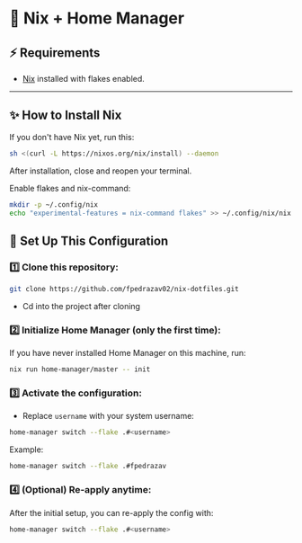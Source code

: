 # 🧩 Nix + Home Manager

## ⚡ Requirements

- [Nix](https://nixos.org/download.html) installed with flakes enabled.

---

## ✨ How to Install Nix

If you don't have Nix yet, run this:

```bash
sh <(curl -L https://nixos.org/nix/install) --daemon
```

After installation, close and reopen your terminal.

Enable flakes and nix-command:

```bash
mkdir -p ~/.config/nix
echo "experimental-features = nix-command flakes" >> ~/.config/nix/nix.conf
```

## 🚀 Set Up This Configuration

### 1️⃣ Clone this repository:

```bash
git clone https://github.com/fpedrazav02/nix-dotfiles.git
```

- Cd into the project after cloning

### 2️⃣ Initialize Home Manager (only the first time):

If you have never installed Home Manager on this machine, run:

```bash
nix run home-manager/master -- init
```

### 3️⃣ Activate the configuration:

- Replace `username` with your system username:

```bash
home-manager switch --flake .#<username>
```

Example:

```bash
home-manager switch --flake .#fpedrazav
```

### 4️⃣ (Optional) Re-apply anytime:

After the initial setup, you can re-apply the config with:

```bash
home-manager switch --flake .#<username>
```
